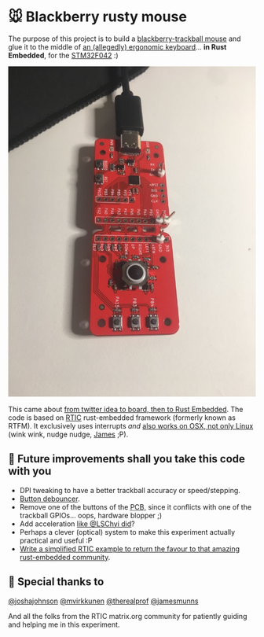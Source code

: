 # :mouse: Blackberry rusty mouse

The purpose of this project is to build a [blackberry-trackball mouse][bb_trackball] and glue it to the middle of [an (allegedly) ergonomic keyboard][microsoft_natural_keyboard_4000]... **in Rust Embedded**, for the [STM32F042][stm32f042] :)

![dev_board](img/dev_board.jpg)

This came about [from twitter idea to board, then to Rust Embedded](https://twitter.com/braincode/status/1275406584714104833). The code is based on [RTIC][rtic] rust-embedded framework (formerly known as RTFM). It exclusively uses interrupts *and* [also works on OSX, not only Linux][osx_not_working] (wink wink, nudge nudge, [James][jamesmunns] ;P).

## :rocket: Future improvements shall you take this code with you

* DPI tweaking to have a better trackball accuracy or speed/stepping.
* [Button debouncer][debouncer].
* Remove one of the buttons of the <acronym title="Printed Circuit Board">PCB</acronym>, since it conflicts with one of the trackball GPIOs... oops, hardware blopper ;)
* Add acceleration [like @LSChyi did][add_accel]?
* Perhaps a clever (optical) system to make this experiment actually practical and useful :P
* [Write a simplified RTIC example to return the favour to that amazing rust-embedded community][rtic_hid_example].

## :clap: Special thanks to

[@joshajohnson][joshajohnson]
[@mvirkkunen][lumpio]
[@therealprof][therealprof]
[@jamesmunns][jamesmunns]

And all the folks from the RTIC matrix.org community for patiently guiding and helping me in this experiment.

[bb_trackball]: https://os.mbed.com/users/AdamGreen/notebook/blackberrytrackballmouse/
[joshajohnson]: https://github.com/joshajohnson
[lumpio]: https://github.com/mvirkkunen/
[therealprof]: https://github.com/therealprof/
[rtic]: https://rtic.rs/
[jamesmunns]: https://github.com/jamesmunns
[osx_not_working]: https://github.com/jamesmunns/OtterPill-rs/commit/8e68fbd5bb1161d8131a99d98c90c3e949f49ec1
[rtic_hid_example]: https://github.com/rtic-rs/rtic-examples/issues/10#issuecomment-677464683
[add_accel]: https://github.com/LSChyi/blackberry-mini-trackball
[debouncer]: https://crates.io/crates/unflappable
[microsoft_natural_keyboard_4000]: https://www.microsoft.com/accessories/en-us/products/keyboards/natural-ergonomic-keyboard-4000/b2m-00012
[stm32f042]: https://www.st.com/en/microcontrollers-microprocessors/stm32f0-series.html
